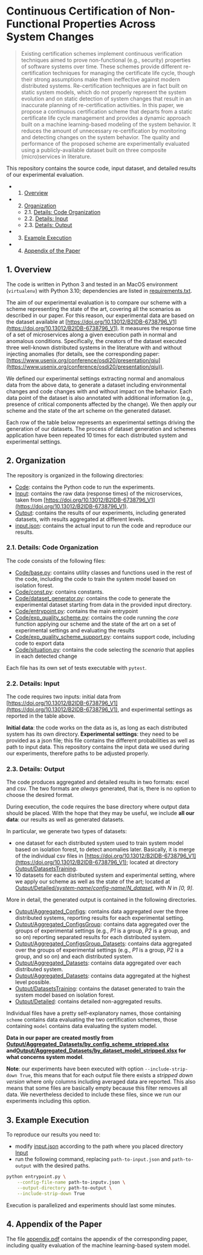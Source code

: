 # Continuous Certification of Non-Functional Properties Across System Changes

> Existing certification schemes implement continuous verification techniques aimed to prove  non-functional (e.g., security) properties of software systems over time. These schemes provide different re-certification techniques for managing the certificate life cycle, though their strong assumptions make them ineffective against modern distributed systems. Re-certification techniques are in fact built on static system models, which do not properly represent the system evolution and on static detection of system changes that result in an inaccurate planning of re-certification activities. In this paper, we propose a continuous certification scheme that departs from a static certificate life cycle management and provides a dynamic approach built on a machine learning-based modeling of the system behavior. It reduces the amount of unnecessary re-certification by monitoring and detecting changes on the system behavior. The quality and performance of the proposed scheme are experimentally evaluated using a publicly-available dataset built on three composite (micro)services in literature.

This repository contains the source code, input dataset, and detailed results of our experimental evaluation.

<!-- vscode-markdown-toc -->
* 1. [Overview](#Overview)
* 2. [Organization](#Organization)
	* 2.1. [Details: Code Organization](#Details:CodeOrganization)
	* 2.2. [Details: Input](#Details:Input)
	* 2.3. [Details: Output](#Details:Output)
* 3. [Example Execution](#ExampleExecution)
* 4. [Appendix of the Paper](#AppendixPaper)

<!-- vscode-markdown-toc-config
	numbering=true
	autoSave=true
	/vscode-markdown-toc-config -->
<!-- /vscode-markdown-toc -->

##  1. <a name='Overview'></a>Overview

The code is written in Python 3 and tested in an MacOS environment (`virtualenv`) with Python 3.10; dependencies are listed in [requirements.txt](requirements.txt).

The aim of our experimental evaluation is to compare our scheme with a scheme representing the state of the art, covering all the scenarios as described in our paper. For this reason, our experimental data are based on the dataset available at [https://doi.org/10.13012/B2IDB-6738796_V1](https://doi.org/10.13012/B2IDB-6738796_V1). It measures the response time of a set of microservices along a given execution path in normal and anomalous conditions. Specifically, the creators of the dataset executed three well-known distributed systems in the literature with and without injecting anomalies (for details, see the corresponding paper: [https://www.usenix.org/conference/osdi20/presentation/qiu](https://www.usenix.org/conference/osdi20/presentation/qiu)).

We defined our experimental settings extracting normal and anomalous data from the above data, to generate a dataset including environmental changes and code changes with and without impact on the behavior. Each data point of the dataset is also annotated with additional information (e.g., presence of critical components affected by the change).
We then apply our scheme and the state of the art scheme on the generated dataset.

Each row of the table below represents an experimental settings driving the generation of our datasets. The process of dataset generation and schemes application have been repeated 10 times for each distributed system and experimental settings.

##  2. <a name='Organization'></a>Organization

The repository is organized in the following directories:

- [Code](code): contains the Python code to run the experiments.
- [Input](Input): contains the raw data (response times) of the microservices, taken from [https://doi.org/10.13012/B2IDB-6738796_V1](https://doi.org/10.13012/B2IDB-6738796_V1).
- [Output](Output): contains the results of our experiments, including generated datasets, with results aggregated at different levels.
- [input.json](input.json): contains the actual input to run the code and reproduce our results.

###  2.1. <a name='Details:CodeOrganization'></a>Details: Code Organization

The code consists of the following files:

- [Code/base.py](Code/base.py): contains utility classes and functions used in the rest of the code, including the code to train the system model based on isolation forest.
- [Code/const.py](Code/const.py): contains constants.
- [Code/dataset_generator.py](Code/dataset_generator.py): contains the code to generate the experimental dataset starting from data in the provided input directory.
- [Code/entrypoint.py](Code/entrypoint.py): contains the main entrypoint
- [Code/exp_quality_scheme.py](Code/exp_quality_scheme.py): contains the code running the *core* function applying our scheme and the state of the art on a set of experimental settings and evaluating the results
- [Code/exp_quality_scheme_support.py](Code/exp_quality_scheme_support.py): contains support code, including code to export data
- [Code/situation.py](Code/situation.py): contains the code selecting the *scenario* that applies in each detected change

Each file has its own set of tests executable with `pytest`.

###  2.2. <a name='Details:Input'></a>Details: Input

The code requires two inputs: initial data from [https://doi.org/10.13012/B2IDB-6738796_V1](https://doi.org/10.13012/B2IDB-6738796_V1), and experimental settings as reported in the table above.

**Initial data**: the code works on the data as is, as long as each distributed system has its own directory.
**Experimental settings**: they need to be provided as a json file; this file contains the different probabilities as well as path to input data. This repository contains the input data we used during our experiments, therefore paths to be adjusted properly.

###  2.3. <a name='Details:Output'></a>Details: Output

The code produces aggregated and detailed results in two formats: excel and csv. The two formats are *always* generated, that is, there is no option to choose the desired format.

During execution, the code requires the base directory where output data should be placed. With the hope that they may be useful, we include **all our data**: our results as well as generated datasets.

In particular, we generate two types of datasets:

- one dataset for each distributed system used to train system model based on isolation forest, to detect anomalies later. Basically, it is merge of the individual csv files in [https://doi.org/10.13012/B2IDB-6738796_V1](https://doi.org/10.13012/B2IDB-6738796_V1); located at directory [Output/DatasetsTraining](Output/DatasetsTraining).
- 10 datasets for each distributed system and experimental setting, where we apply our scheme as well as the state of the art; located at [Output/Detailed/*system-name*/*config-name*/*N_dataset*](Output/Detailed/MS/P1.1/0_dataset.csv), with *N* in *[0, 9]*.

More in detail, the generated output is contained in the following directories.

- [Output/Aggregated_Configs](Output/Aggregated_Configs): contains data aggregated over the three distributed systems, reporting results for each experimental setting.
- [Output/Aggregated_ConfigsGroup](Output/Aggregated_ConfigsGroup): contains data aggregated over the groups of experimental settings (e.g., *P1* is a group, *P2* is a group, and so on) reporting separated results for each distributed system.
- [Output/Aggregated_ConfigsGroup_Datasets](Output/Aggregated_ConfigsGroup_Datasets): contains data aggregated over the groups of experimental settings (e.g., *P1* is a group, *P2* is a group, and so on) and each distributed system.
- [Output/Aggregated_Datasets](Output/Aggregated_Datasets): contains data aggregated over each distributed system.
- [Output/Aggregated_Datasets](Output/Aggregated_Super): contains data aggregated at the highest level possible.
- [Output/DatasetsTraining](Output/DatasetsTraining): contains the dataset generated to train the system model based on isolation forest.
- [Output/Detailed](Output/Detailed): contains detailed non-aggregated results.

Individual files have a pretty self-explanatory names, those containing `scheme` contains data evaluating the two certification schemes, those containing `model` contains data evaluating the system model.

**Data in our paper are created mostly from [Output/Aggregated_Datasets/by_config_scheme_stripped.xlsx](Output/Aggregated_Datasets/by_config_scheme_stripped.xlsx) and[Output/Aggregated_Datasets/by_dataset_model_stripped.xlsx](Output/Aggregated_Datasets/by_dataset_model_stripped.xlsx) for what concerns system model**.

**Note**: our experiments have been executed with option `--include-strip-down True`, this means that for each output file there exists a *stripped down version* where only columns including averaged data are reported. This also means that some files are basically empty because this filter removes all data. We nevertheless decided to include these files, since we run our experiments including this option.

##  3. <a name='ExampleExecution'></a>Example Execution

To reproduce our results you need to:

- modify [input.json](input.json) according to the path where you placed directory [Input](Input)
- run the following command, replacing `path-to-input.json` and `path-to-output` with the desired paths.

```bash
python entrypoint.py \
	--config-file-name path-to-inputv.json \
	--output-directory path-to-output \
	--include-strip-down True
```

Execution is parallelized and experiments should last some minutes.

## 4. <a name="AppendixPaper"></a> Appendix of the Paper

The file [appendix.pdf](appendix.pdf) contains the appendix of the corresponding paper, including quality evaluation of the machine learning-based system model.
